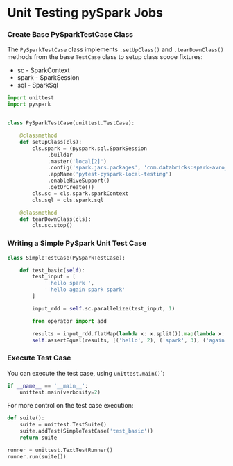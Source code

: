 # Unit Testing pySpark Jobs

### Create Base PySparkTestCase Class

The `PySparkTestCase` class implements `.setUpClass()` and `.tearDownClass()`  methods from the base `TestCase` class to setup class scope fixtures:

* sc - SparkContext
* spark - SparkSession
* sql - SparkSql

```python
import unittest
import pyspark


class PySparkTestCase(unittest.TestCase):

    @classmethod
    def setUpClass(cls):
        cls.spark = (pyspark.sql.SparkSession
             .builder
             .master('local[2]')
             .config('spark.jars.packages', 'com.databricks:spark-avro_2.11:3.0.1')
             .appName('pytest-pyspark-local-testing')
             .enableHiveSupport()
             .getOrCreate())
        cls.sc = cls.spark.sparkContext
        cls.sql = cls.spark.sql

    @classmethod
    def tearDownClass(cls):
        cls.sc.stop()
```

### Writing a Simple PySpark Unit Test Case

```python
class SimpleTestCase(PySparkTestCase):

    def test_basic(self):
        test_input = [
            ' hello spark ',
            ' hello again spark spark'
        ]

        input_rdd = self.sc.parallelize(test_input, 1)

        from operator import add

        results = input_rdd.flatMap(lambda x: x.split()).map(lambda x: (x, 1)).reduceByKey(add).collect()
        self.assertEqual(results, [('hello', 2), ('spark', 3), ('again', 1)])
```

### Execute Test Case

You can execute the test case, using `unittest.main()`\`:

```python
if __name__ == '__main__':
    unittest.main(verbosity=2)
```

For more control on the test case execution:

```python
def suite():
    suite = unittest.TestSuite()
    suite.addTest(SimpleTestCase('test_basic'))
    return suite

runner = unittest.TextTestRunner()
runner.run(suite())
```

